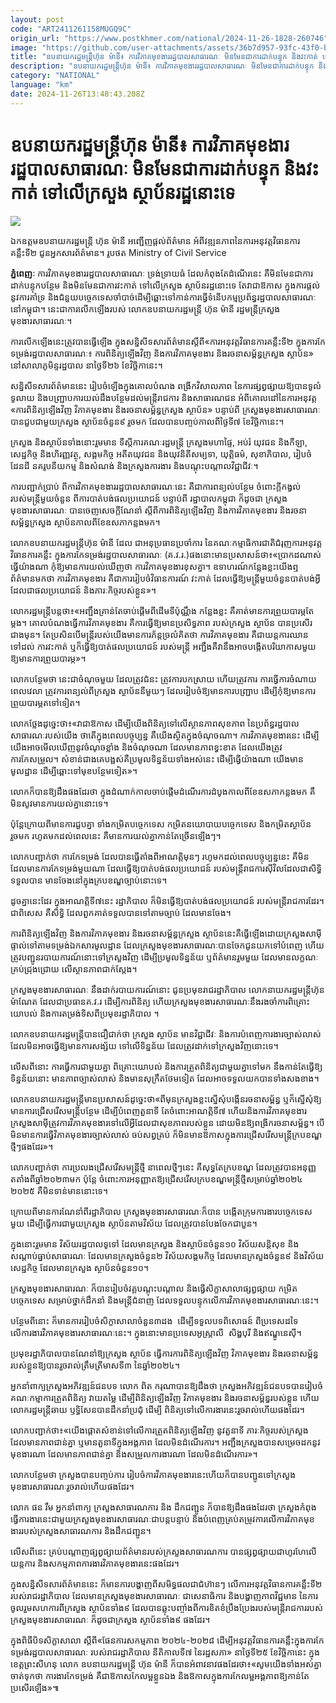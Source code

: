 ```yaml
---
layout: post
code: "ART2411261158MUGQ9C"
origin_url: "https://www.postkhmer.com/national/2024-11-26-1828-260746"
image: "https://github.com/user-attachments/assets/36b7d957-93fc-43f0-b33b-519a6f577bd5"
title: "​ឧប​នាយ​ករដ្ឋមន្ត្រីហ៊ុន ម៉ានី៖ ការវិភាគមុខងាររដ្ឋបាលសាធារណៈ មិនមែនជាការដាក់បន្ទុក និង​វះកាត់ ទៅលើក្រសួង ស្ថាប័នរ​ដ្ឋ​នោះ​ទេ​"
description: "​​​ឧប​នាយ​ករដ្ឋមន្ត្រីហ៊ុន ម៉ានី៖ ការវិភាគមុខងាររដ្ឋបាលសាធារណៈ មិនមែនជាការដាក់បន្ទុក និង​វះកាត់ ទៅលើក្រសួង ស្ថាប័នរ​ដ្ឋ​នោះ​ទេ​​"
category: "NATIONAL"
language: "km"
date: 2024-11-26T13:48:43.208Z
---
```


# ​ឧប​នាយ​ករដ្ឋមន្ត្រីហ៊ុន ម៉ានី៖ ការវិភាគមុខងាររដ្ឋបាលសាធារណៈ មិនមែនជាការដាក់បន្ទុក និង​វះកាត់ ទៅលើក្រសួង ស្ថាប័នរ​ដ្ឋ​នោះ​ទេ​

![](https://github.com/user-attachments/assets/438b2617-4de3-4a2f-99df-7922b147e323)

ឯកឧត្តមឧបនាយករដ្ឋមន្ត្រី ហ៊ុន ម៉ានី អញ្ជើញផ្តល់ព័ត៌មាន អំពីវឌ្ឍនភាពនៃការអនុវត្តវិធានការគន្លឹះទី២ ជូនអ្នកសារព័ត៌មាន។​ រូបថត Ministry of Civil Service

**ភ្នំពេញៈ** ការវិភាគមុខងាររដ្ឋបាលសាធារណៈ ទ្រង់ទ្រាយធំ ដែលកំពុងតែដំណើរនេះ គឺមិនមែនជាការដាក់បន្ទុកបន្ថែម និងមិន​មែន​ជាការវះកាត់ ទៅលើក្រសួង ស្ថាប័នរដ្ឋនោះទេ តែវាជាឱកាស ក្នុងការផ្តល់នូវការគាំទ្រ និងជំនួយ​បច្ចេក​ទេសចាំ​បាច់​ ដើម្បី​ឆ្ពោះ​ទៅ​កាន់​ការ​ធ្វើ​ទំនើបកម្មប្រព័ន្ធរដ្ឋបាលសាធារណៈនៅកម្ពុជា។ នេះជាការលើក​ឡើងរបស់ លោក​ឧប​នាយ​ករដ្ឋមន្ត្រី ហ៊ុន ម៉ានី រដ្ឋមន្ត្រីក្រសួងមុខងារសាធារណៈ។

ការលើកឡើងនេះត្រូវបានធ្វើឡើង ក្នុងសន្និសីទសារព័ត៌មានស្តីពី«ការអនុវត្តវិធានការគន្លឹះទី២ ក្នុង​ការកែ​ទម្រង់​រដ្ឋ​បាល​សាធារណៈ៖ ការពិនិត្យឡើងវិញ និងការវិភាគមុខងារ និងរចនាសម្ព័ន្ធក្រសួង ស្ថាប័ន» នៅសាលាភូមិន្ទរដ្ឋបាល នាថ្ងៃទី២៦ ខែវិច្ឆិកានេះ។

សន្និសីទសារព័ត៌មាននេះ រៀបចំឡើងក្នុងគោលបំណង ពង្រីកវិសាលភាព នៃការផ្សព្វផ្សាយឱ្យបានទូលំទូលាយ និង​បញ្ជ្រាបការយល់ដឹងបន្ថែមដល់មន្រ្តីរាជការ និងសាធារណជន អំពីគោលដៅនៃការអនុវត្ត «ការពិនិត្យឡើងវិញ វិភាគ​មុខងារ និងរចនាសម្ព័ន្ធក្រសួង ស្ថាប័ន» បន្ទាប់ពី ក្រសួងមុខងារសាធារណៈ បានជួបជាមួយក្រសួង ស្ថាប័នចំនួន៩ រួចមក ដែលបានបញ្ចប់កាលពីថ្ងៃទី៧ ខែវិច្ឆិកានេះ។ 

ក្រសួង និងស្ថាប័នទាំងនោះរួមមាន ទីស្តីការគណៈរដ្ឋមន្រ្តី ក្រសួងមហាផ្ទៃ, អប់រំ យុវជន និងកីឡា, សេដ្ឋកិច្ច និងហិរញ្ញវត្ថុ, សង្គមកិច្ច អតីតយុវជន និងយុវនិតីសម្បទា, យុត្តិធម៌, សុខាភិបាល, រៀបចំដែនដី នគរូបនីយកម្ម និងសំណង់ និងក្រសួងការងារ និងបណ្តុះបណ្តាលវិជ្ជាជីវៈ។   

ការបញ្ជាក់ប្រាប់​ ពីការវិភាគមុខងាររដ្ឋបាលសាធារណៈនេះ គឺជាការពន្យល់បន្ថែម ចំពោះក្តីកង្វល់របស់មន្រ្តីមួយចំនួន ពីការបាត់បង់ផលប្រយោជន៍ បន្ទាប់ពី រដ្ឋាបាលកម្ពុជា ក៏ដូចជា ក្រសួងមុខងារសាធារណៈ បានចេញសេចក្តីណែនាំ ស្តី​​ពីការពិនិត្យឡើងវិញ និង​ការ​វិភាគ​មុខ​ងារ និងរចនាសម្ព័ន្ធក្រសួង ស្ថាប័នកាលពីខែឧសភាកន្លងមក។  

លោក​ឧប​នាយ​ករដ្ឋមន្រ្តីហ៊ុន ម៉ានី ដែល ជា​អនុ​ប្រធានប្រចាំការ នៃគណៈកម្មាធិការជាតិជំរុញការអនុវត្តវិធានការគន្លឹះ ក្នុង​ការកែទម្រង់រដ្ឋបាលសាធារណៈ (គ.វ.រ.)ផងនោះមានប្រសាសន៍ថា៖«ប្រាកដណាស់ ធ្វើយ៉ាងណា កុំឱ្យ​មាន​ការ​យល់​ឃើញថា ការវិភាគមុខងារខុសគ្នា។ ឧទាហរណ៍កន្លែងខ្លះយើងឮ ព័ត៌មានមកថា ការវិភាគមុខងារ គឺជា​ការរៀប​ចំវិ​ធាន​ការណ៍ វះកាត់ ដែលធ្វើឱ្យមន្រ្តីមួយចំនួនបាត់បង់អ្វី ដែលជាផលប្រយោជន៍ និងភារៈកិច្ចរបស់ខ្លួន»។

លោករដ្ឋមន្រ្តីបន្តថា៖«អញ្ជឹងគ្រាន់តែចាប់ផ្តើមពីដើមទីប៉ុណ្ណឹង កន្លែងខ្លះ គឺគាត់មានការព្រួយបារម្ភតែម្តង។​ គោល​បំណងធ្វើ​ការវិភាគមុខងារ គឺការធ្វើឱ្យមានប្រសិទ្ធភាព របស់ក្រសួង ស្ថាប័ន ​បាន​ប្រសើរ​ជាង​មុន​។ តែប្រសិន​បើ​មន្រ្តី​របស់យើងមានការភ័ន្តច្រលំគិតថា ការវិភាគមុខងារ គឺជាយន្តការឈានទៅដល់ ការវះកាត់ ឬក៏​ធ្វើឱ្យបាត់​ផល​ប្រ​យោជន៍ របស់មន្រ្តី អញ្ជឹងគឺវានឹងអាចបង្កើតបរិយាកាសមួយ ឱ្យមានការព្រួយបារម្ភ»។

លោកបន្ថែមថា នេះជាចំណុច​មួយ ដែលត្រូវជំនះ ត្រូវការបកស្រាយ ហើយត្រូវការ ការធ្វើការចំណាយពេលវេលា ត្រូវ​ការពន្យល់ពីក្រសួង ស្ថាប័ន​នីមួយៗ ដែលរៀបចំឱ្យមានការបញ្រ្ជាប ដើម្បីកុំឱ្យមានការព្រួយបារម្ភតទៅទៀត។ 

លោកថ្លែងដូច្នេះថា៖«វាជាឱកាស ដើម្បីយើងពិនិត្យទៅលើស្ថានភាពសុខភាព នៃប្រព័ន្ធរដ្ឋបាល​សាធារណៈ​របស់​យើង ថាតើក្នុងពេលបច្ចុប្បន្ន គឺយើងស្ថិតក្នុងចំណុចណា។ ការវិភាគមុខងារនេះ ដើម្បីយើងអាច​មើល​ឃើញនូវ​ចំ​ណុចខ្លាំង និងចំណុចណា ដែលមានភាពខ្វះខាត ដែលយើងត្រូវការកែសម្រួល។ សំខាន់ជាងគេ​បង្អស់​គឺប្រមូល​ទិន្នន័យ​ទាំងអស់នេះ ដើម្បីធ្វើយ៉ាងណា យើងមានមូលដ្ឋាន ដើម្បីឆ្ពោះទៅមុខបន្ថែមទៀត»។  

លោកក៏បានឱ្យដឹងផងដែរថា ក្នុងដំណាក់កាលចាប់ផ្តើមដំណើរការដំបូងកាលពីខែឧសភាកន្លងមក គឺមិនសូវមាន​ការយល់គ្នានោះទេ។ 

ប៉ុ​ន្តែ​ក្រោយពីមានការជួបគ្នា ទាំងកម្រិតបច្ចេកទេស កម្រិតនយោបាយបច្ចេកទេស និង​កម្រិត​ស្ថាប័នរួចមក រហូត​មក​ដល់ពេលនេះ គឺមានការយល់គ្នាកាន់តែច្រើនឡើងៗ។ 

លោកបញ្ជាក់ថា ការកែទម្រង់ ដែលបានធ្វើតាំងពីអាណត្តិមុនៗ រហូមកដល់ពេលបច្ចុប្បន្ននេះ គឺមិនដែលមា​ន​ការ​កែ​ទម្រង់មួយណា ដែលធ្វើឱ្យបាត់បង់ផលប្រយោជន៍ របស់មន្រ្តីរាជការស៊ីវិល ​ដែលជាសិទ្ធិទទួលបាន មាន​ចែង​នៅ​ក្នុង​ក្របខណ្ឌច្បាប់នោះទេ។ 

ដូចគ្នានេះដែរ ក្នុងអាណត្តិទី៧នេះ រដ្ឋាភិបាល ក៏មិនធ្វើឱ្យបាត់បង់ផលប្រយោជន៍ របស់​មន្រ្តី​រាជការដែរ។ ជាពិសេស គឺសិទ្ធិ ដែលពួកគាត់ទទួលបានទៅតាមច្បាប់ ដែលមានចែង។

ការពិនិត្យឡើងវិញ និង​ការ​វិភាគ​មុខ​ងារ និងរចនាសម្ព័ន្ធក្រសួង ស្ថាប័ននេះគឺធ្វើឡើងដោយក្រសួងសាម៉ីផ្ទាល់ទៅតាម​ទម្រង់ឯកសារមូលដ្ឋាន ដែលក្រសួងមុខងារសាធារណៈបានចែកជូនយកទៅបំពេញ ហើយ​ត្រូវ​បញ្ជូ​នរ​បាយ​កា​រណ៍​នោះ​ទៅក្រ​សួង​វិញ ដើម្បី​ប្រ​មូលទិន្នន័យ ​ឬ​ព័ត៌​មានរួមមួយ ដែលមានលក្ខណៈ​ គ្រប់ជ្រុងជ្រោយ លើ​ស្ថាន​ភាព​ជាក់​ស្តែង។ 

ក្រសួង​មុខ​ងារសាធារណៈ នឹងដាក់របាយការណ៍នោះ ជូនប្រមុខរាជរដ្ឋាភិបាល លោកនាយករដ្ឋមន្រ្តីហ៊ុន ម៉ា​ណែត ដែលជាប្រធានគ.វ.រ ដើម្បីការពិនិត្យ ហើយក្រសួង​មុខ​ងារសាធារណៈនឹងរងចាំការពិគ្រោះយោបល់ និង​ការ​តម្រង់ទិសពីប្រមុខរដ្ឋាភិបាល ។ 

លោក​ឧប​នាយ​ករដ្ឋមន្រ្តីបានជឿជាក់ថា ក្រសួង ស្ថាប័ន មានវិជ្ជាជីវៈ និងការ​បំពេញការងារច្បាស់លាស់ ដែល​មិន​អាចធ្វើឱ្យមានការសង្ស័យ ទៅលើទិន្នន័យ ដែលត្រូវដាក់ទៅក្រសួងវិញនោះទេ។ 

លើសពីនោះ ការ​ធ្វើការជា​មួយ​គ្នា​ ពិគ្រោះយោបល់ និងការត្រួតពិនិត្យជាមួយគ្នាទៅមក នឹងកាន់តែធ្វើឱ្យទិន្នន័យនោះ មានភាពច្បាស់​លាស់​ និង​មាន​សុក្រឹតថែម​ទៀត ដែលអាចទទួលយកបានទាំងសងខាង។

លោក​ឧប​នាយ​ករដ្ឋមន្រ្តីមានប្រសាសន៍ដូច្នេះថា«ពីមុនក្រសួងខ្លះស្នើសុំបង្កើនរចនាសម្ព័ន្ធ ឬក៏​ស្នើសុំឱ្យ​មានការ​ជ្រើស​រើសមន្រ្តីបន្ថែម ដើម្បីបំពេញតួនាទី តែចំពោះអាណត្តិទី៧ ហើយនិងការវិភាគមុខងារ ក្រសួងសាម៉ី​ត្រូវការ​វិភាគ​មុខ​ងារ​ទៅលើអ្វីដែលជាសុខភាពរបស់ខ្លួន ដោយមិនឱ្យពង្រីករចនាសម្ព័ន្ធ។ បើមិនមានការធ្វើវិភាគមុខងារច្បាស់លាស់ ចប់សព្វគ្រប់ ក៏មិនមានឱកាសក្នុងការជ្រើសរើសមន្រ្តីក្របខណ្ឌថ្មីៗផងដែរ»។ 

លោកបញ្ជាក់ថា ការប្រលង​ជ្រើសរើស​មន្រ្តីថ្មី នាពេលថ្មីៗនេះ គឺសុទ្ធតែក្របខណ្ឌ ដែលត្រូវបានអនុញ្ញតតាំង​ពី​ឆ្នាំ​២០២៣មក ប៉ុន្តែ ចំពោះ​ការ​អនុញ្ញា​តឱ្យ​ជ្រើស​រើស​ក្របខណ្ឌមន្រ្តីថ្មីសម្រាប់ឆ្នាំ២០២៤ ២០២៥ គឺមិនទាន់​មាន​នោះ​ទេ។  

ក្រោយពីមានការណែនាំពីរដ្ឋាភិបាល ក្រសួងមុខងារសាធារណៈក៏បាន បង្កើតក្រុមការងារបច្ចេកទេសមួយ ដើម្បី​ធ្វើ​ការ​ជាមួយក្រសួង ស្ថាប័នតាមវិស័យ ដែលត្រូវបានបែងចែកជាបួន។ 

ក្នុងនោះរួមមាន វិស័យរដ្ឋបាលទូទៅ ដែល​មានក្រសួង និងស្ថាប័នចំនួន១០ វិស័យសន្តិសុខ និងសណ្តាប់ធ្នាប់សាធារណៈ ដែលមានក្រសួងចំនួន២ វិស័យ​សង្គម​កិច្ច ដែលមានក្រសួងចំនួន៩ និងវិស័យសេដ្ឋកិច្ច ដែលមានក្រសួង ស្ថាប័នចំនួន១០។ 

ក្រសួងមុខងារសាធារណៈ ក៏បានរៀបចំវគ្គបណ្តុះបណ្តាល និងធ្វើសិក្ខាសាលាផ្សព្វផ្សាយ កម្រិតបច្ចេកទេស សម្រាប់ថ្នាក់ដឹកនាំ និងមន្រ្តី​ជំនាញ ដែលទទួលបន្ទុកលើការវិភាគមុខងារសាធារណៈនេះ។ 

បន្ថែមពីនោះ ក៏មានការរៀបចំសិក្ខាសាលាចំនួន៣ដង  ដើម្បីទទួលបទពិសោធន៍ ពីប្រទេសដទៃ លើការងារវិភាគមុខងារសាធារណៈនេះ។ ក្នុងនោះមានប្រទេសអូស្រ្តាលី  សិង្ហបុរី និងឥណ្ឌូនេស៊ី។

ប្រមុខរដ្ឋាភិបាលបានណែនាំឱ្យក្រសួង ស្ថាប័ន ធ្វើការការពិនិត្យឡើងវិញ វិភាគមុខងារ និងរចនាសម្ព័ន្ធរបស់​ខ្លួន​ឱ្យ​បាន​​រួចរាល់ត្រឹម​ត្រីមាសទី៣ នៃឆ្នាំ២០២៤។ 

អ្នក​នាំពាក្យ​ក្រសួង​អភិវឌ្ឍន៍​ជនបទ លោក ពិត ករុណាបានឱ្យដឹងថា ក្រសួង​អភិវឌ្ឍន៍​ជនបទ​បាន​រៀប​ចំ​គណៈកម្មា​ការត្រួតពិនិត្យ វាយតម្លៃ ដើម្បីពិនិត្យឡើងវិញ វិភាគមុខងារ និងរចនាសម្ព័ន្ធរបស់ខ្លួន ហើយលោករដ្ឋមន្រ្តីឆាយ ឫទ្ធិ​សែនបានដឹកនាំប្រជុំ ដើម្បី ពិនិត្យទៅលើការងារនេះរួចរាល់ហើយផងដែរ។ 

លោកបញ្ជាក់ថា៖«យើងផ្តោតសំខាន់ទៅលើការត្រួតពិនិត្យឡើងវិញ នូវតួនាទី ភារៈកិច្ចរបស់ក្រសួង ដែល​មាន​ភាព​ជាន់គ្នា ឬមានតួនាទីក្នុងអង្គភាព ដែលមិនដំណើរការ។ អញ្ជឹងក្រសួងបានស​ម្រេចដកនូវមុខងារណា​ ដែល​មាន​ភាពជាន់​គ្នា និងសម្រួលការងារណា ដែលមិនដំណើរការ»។ 

លោកបន្ថែមថា ក្រសួងបានបញ្ចប់ការ​ រៀប​ចំកា​រ​វិភា​គ​មុ​ខ​ងារ​នេះ​ ហើយក៏បានបញ្ជូនទៅក្រសួងមុខងារសាធារណៈរួច​រា​ល់ហើយផងដែរ។ 

លោក ផន រឹម អ្នកនាំពាក្យ ក្រសួងសាធារណការ និង ដឹកជញ្ជូន ក៏បានឱ្យដឹងផងដែរថា ក្រសួង​កំពុង​ធ្វើកា​រងារនេះ​ជាមួយ​ក្រសួ​ងមុខងារសាធារណៈជាបន្តបន្ទាប់ និង​បំពេញ​គ្រប់​តម្រូវ​ការ​លើកា​រវិភាគ​មុខ​ងាររប​ស់​ក្រសួង​សាធា​រ​ណ​ការ​ ​និងដឹកជញ្ជូន។ 

លើសពីនេះ គ្រប់បណ្តាញផ្សព្វផ្សាយព័ត៌មានរបស់ក្រសួងសាធារណការ បាន​ផ្សព្វផ្សាយ​ជាហូរហែ​លើយន្តការ និងសកម្មភាពការងារវិភាគមុខងារនេះផងដែរ។

ក្នុងសន្និសីទសារព័ត៌មាននេះ ក៏មានការបង្ហាញពីសមិទ្ធផលជាជំហ៊ានៗ លើការអនុវត្តវិធានការគន្លឹះទី២ របស់រាជរដ្ឋា​ភិបាល ដែលមានក្រសួងមុខងារសាធារណៈ ជាសេនាធិការ និងបង្ហាញភាពវិជ្ជមាន នៃការចូលរួមសហការពីក្រសួង ស្ថាប័ន​ទាំង៩ ដែលបានឆ្លុះបញ្ចាំងពីការខិតខំប្រឹងប្រែងរបស់មន្ត្រីរាជការរបស់ក្រសួងមុខងារសាធារណៈ ក៏ដូ​ចជា​ក្រ​សួង ស្ថា​ប័ន​ទាំង៩ ផងដែរ។ 

ក្នុងពិធីបិទសិក្ខាសាលា ស្តីពី«ផែនការសកម្មភាព ២០២៤-២០២៨ ដើម្បីអនុវត្តវិធានការគន្លឹះ​ក្នុង​ការកែទម្រង់​រដ្ឋ​បាល​សាធារណៈ របស់រាជរដ្ឋាភិបាល នីតិកាលទី៧ នៃរដ្ឋសភា» នាថ្ងៃទី២៥ ខែវិច្ឆិកានេះ ក្នុងខេត្តព្រះសីហនុ លោក​ ឧបនាយករដ្ឋមន្ត្រី ហ៊ុន ម៉ានី ក៏បានអំពាវនាវផងដែរថា៖«សូមយើងទាំងអស់គ្នា​ ចាត់ទុកថា ការងារកែទម្រង់ គឺជា​ឱ​កាស​កែ​លម្អខ្លួនឯង និងឱកាសក្នុងការកែលម្អអង្គភាពឱ្យកាន់តែប្រសើរឡើង»៕